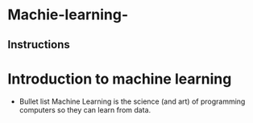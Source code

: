 # Machie-learning-


## Instructions
# Introduction to machine learning 

 * Bullet list Machine Learning is the science (and art) of programming computers so they can
learn from data. 
